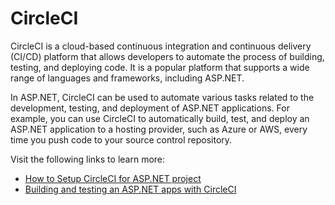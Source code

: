 # CircleCI

CircleCI is a cloud-based continuous integration and continuous delivery (CI/CD) platform that allows developers to automate the process of building, testing, and deploying code. It is a popular platform that supports a wide range of languages and frameworks, including ASP.NET.

In ASP.NET, CircleCI can be used to automate various tasks related to the development, testing, and deployment of ASP.NET applications. For example, you can use CircleCI to automatically build, test, and deploy an ASP.NET application to a hosting provider, such as Azure or AWS, every time you push code to your source control repository.

Visit the following links to learn more:

- [How to Setup CircleCI for ASP.NET project](https://discuss.circleci.com/t/setup-circleci-for-asp-net-project/33796s)
- [Building and testing an ASP.NET apps with CircleCI](https://circleci.com/blog/building-and-testing-an-asp-net-core-application/)
